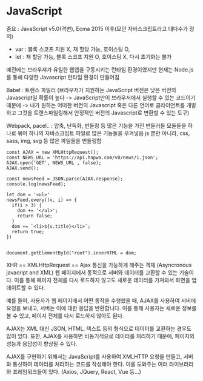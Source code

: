 # JavaScript

중요 : JavaScript v5.0(격변), Ecma 2015 이후(모던 자바스크립트라고 대다수가 정의)

- var : 블록 스코프 지원 X, 재 할당 가능, 호이스팅 O,  
- let : 재 할당 가능, 블록 스코프 지원 O, 호이스팅 X, 다시 초기화는 불가

예전에는 브라우저가 유일한 웹앱을 구동시키는 런타임 환경이였지만
현재는 Node.js를 통해 다양한 Javascript 런타임 환경이 만들어짐


Babel : 트랜스 파일러 (브라우저가 지원하는 JavaScript 버전은 낮은 버전의 Javascript일 확률이 높다 -> JavaScript만이 브라우저에서 실행할 수 있는 코드이기 때문에 -> 내가 원하는 어떠한 버전의 Javascript 혹은 다른 언어로 클라이언트를 개발하고 그것을 트랜스파일링해서 안정적인 버전의 Javascript로 변환할 수 있는 도구)

Webpack, pacel.. : 압축, 난독화, 번들링 등 많은 기능을 가진 번들러들 
모듈들을 하나로 묶어 하나의 자바스크립트 파일로 많은 기능들을 우겨넣음 js 뿐만 아니라,
css, sass, img, svg 등 많은 파일들을 번들링함

```
const AJAX = new XMLHttpRequest();
const NEWS_URL = 'https://api.hnpwa.com/v0/news/1.json';
AJAX.open('GET', NEWS_URL , false);
AJAX.send();

const newsFeed = JSON.parse(AJAX.response);
console.log(newsFeed);

let dom = '<ul>'
newsFeed.every((v, i) => {
  if(i > 3) {
    dom += '</ul>';
    return false;
  }
  dom += `<li>${v.title}</li>`;
  return true;
})


document.getElementById("root").innerHTML = dom;

```

XHR == XMLHttpRequest == Ajax 통신을 가능하게 해주는 객체 (Asyncronous javacript and XML)
웹 페이지에서 동적으로 서버와 데이터를 교환할 수 있는 기술이다. 이를 통해 페이지 전체를 다시 로드하지 않고도 새로운 데이터를 가져와서 화면을 업데이트할 수 있다.

예를 들어, 사용자가 웹 페이지에서 어떤 동작을 수행했을 때, AJAX를 사용하여 서버에 요청을 보내고, 서버는 이에 대한 응답을 반환합니다. 이를 통해 사용자는 새로운 정보를 볼 수 있고, 페이지 전체를 다시 로드하지 않아도 된다.

AJAX는 XML 대신 JSON, HTML, 텍스트 등의 형식으로 데이터를 교환하는 경우도 많이 있다. 또한, AJAX를 사용하면 비동기적으로 데이터를 처리하기 때문에, 페이지의 성능과 응답성이 향상될 수 있다.

AJAX를 구현하기 위해서는 JavaScript를 사용하여 XMLHTTP 요청을 만들고, 서버와 통신하여 데이터를 처리하는 코드를 작성해야 한다. 이를 도와주는 여러 라이브러리와 프레임워크들이 있다. (Axios, JQuery, React, Vue 등...)
